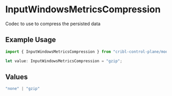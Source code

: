 # InputWindowsMetricsCompression

Codec to use to compress the persisted data

## Example Usage

```typescript
import { InputWindowsMetricsCompression } from "cribl-control-plane/models";

let value: InputWindowsMetricsCompression = "gzip";
```

## Values

```typescript
"none" | "gzip"
```